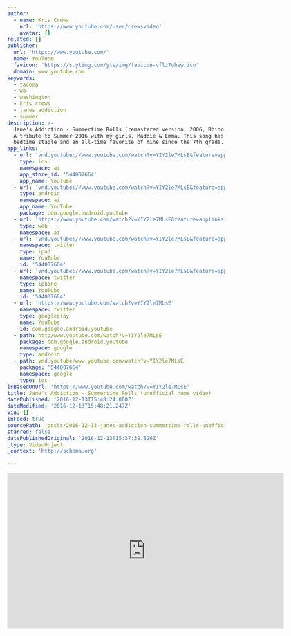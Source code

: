 ```yaml
---
author:
  - name: Kris Crews
    url: 'https://www.youtube.com/user/crewsvideo'
    avatar: {}
related: []
publisher:
  url: 'https://www.youtube.com/'
  name: YouTube
  favicon: 'https://s.ytimg.com/yts/img/favicon-vflz7uhzw.ico'
  domain: www.youtube.com
keywords:
  - tacoma
  - wa
  - washington
  - kris crews
  - janes addiction
  - summer
description: >-
  Jane's Addiction - Summertime Rolls (remastered version, 2006, Rhino Records)
  A tribute to Summer 2016 with my girls, Maddie & Emma. This song has been a
  bedtime staple and an all-time favorite of mine since the 7th grade.
app_links:
  - url: 'vnd.youtube://www.youtube.com/watch?v=YIY2le7MLsE&feature=applinks'
    type: ios
    namespace: ai
    app_store_id: '544007664'
    app_name: YouTube
  - url: 'vnd.youtube://www.youtube.com/watch?v=YIY2le7MLsE&feature=applinks'
    type: android
    namespace: ai
    app_name: YouTube
    package: com.google.android.youtube
  - url: 'https://www.youtube.com/watch?v=YIY2le7MLsE&feature=applinks'
    type: web
    namespace: ai
  - url: 'vnd.youtube://www.youtube.com/watch?v=YIY2le7MLsE&feature=applinks'
    namespace: twitter
    type: ipad
    name: YouTube
    id: '544007664'
  - url: 'vnd.youtube://www.youtube.com/watch?v=YIY2le7MLsE&feature=applinks'
    namespace: twitter
    type: iphone
    name: YouTube
    id: '544007664'
  - url: 'https://www.youtube.com/watch?v=YIY2le7MLsE'
    namespace: twitter
    type: googleplay
    name: YouTube
    id: com.google.android.youtube
  - path: http/www.youtube.com/watch?v=YIY2le7MLsE
    package: com.google.android.youtube
    namespace: google
    type: android
  - path: vnd.youtube/www.youtube.com/watch?v=YIY2le7MLsE
    package: '544007664'
    namespace: google
    type: ios
isBasedOnUrl: 'https://www.youtube.com/watch?v=YIY2le7MLsE'
title: Jane's Addiction - Summertime Rolls (unofficial home video)
datePublished: '2016-12-13T15:48:24.000Z'
dateModified: '2016-12-13T15:48:21.247Z'
via: {}
inFeed: true
sourcePath: _posts/2016-12-13-janes-addiction-summertime-rolls-unofficial-home-video.md
starred: false
datePublishedOriginal: '2016-12-13T15:37:39.526Z'
_type: VideoObject
_context: 'http://schema.org'

---
```

<iframe src="https://cdn.embedly.com/widgets/media.html?src=https%3A%2F%2Fwww.youtube.com%2Fembed%2FYIY2le7MLsE%3Ffeature%3Doembed&amp;url=http%3A%2F%2Fwww.youtube.com%2Fwatch%3Fv%3DYIY2le7MLsE&amp;image=https%3A%2F%2Fi.ytimg.com%2Fvi%2FYIY2le7MLsE%2Fhqdefault.jpg&amp;key=b7d04c9b404c499eba89ee7072e1c4f7&amp;type=text%2Fhtml&amp;schema=youtube" width="640" height="360" scrolling="no" frameborder="0" allowfullscreen="" style=""></iframe>